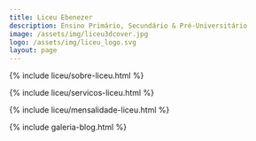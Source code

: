 ```yaml
---
title: Liceu Ebenezer
description: Ensino Primário, Secundário & Pré-Universitário
image: /assets/img/liceu3dcover.jpg
logo: /assets/img/liceu_logo.svg
layout: page
---
```


{% include liceu/sobre-liceu.html %}

{% include liceu/servicos-liceu.html %}

{% include liceu/mensalidade-liceu.html %}

{% include galeria-blog.html %}